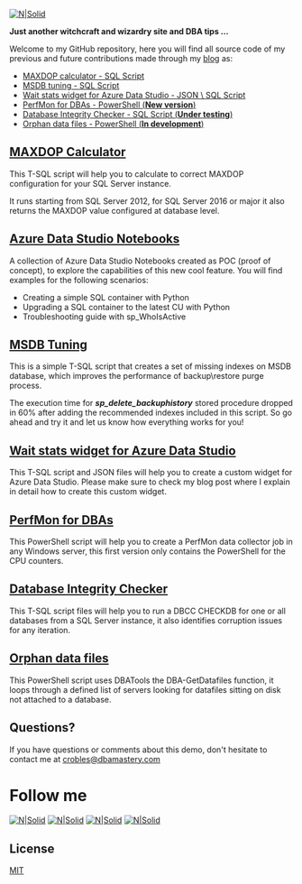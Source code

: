 [![N|Solid](http://dbamastery.com/wp-content/uploads/2019/01/cropped-DBM-LOGO-2.png)](http://dbamastery.com/)

**Just another witchcraft and wizardry site and DBA tips …**

Welcome to my GitHub repository, here you will find all source code of my previous and future contributions made through my [blog] as:

- [MAXDOP calculator - SQL Script](#maxdop-calculator)
- [MSDB tuning - SQL Script](#msdb-tuning)
- [Wait stats widget for Azure Data Studio - JSON \ SQL Script](#wait-stats-widget-for-Azure-Data-Studio)
- [PerfMon for DBAs - PowerShell (**New version**)](#perfMon-for-dbas)
- [Database Integrity Checker - SQL Script (**Under testing**)](#database-integrity-checker)
- [Orphan data files - PowerShell (**In development**)](#orphan-data-files)

## [MAXDOP Calculator](./MAXDOP%20Calculator)
This T-SQL script will help you to calculate to correct MAXDOP configuration for your SQL Server instance.

It runs starting from SQL Server 2012, for SQL Server 2016 or major it also returns the MAXDOP value configured at database level.

## [Azure Data Studio Notebooks](./ADS%20Notebooks)
A collection of Azure Data Studio Notebooks created as POC (proof of concept), to explore the capabilities of this new cool feature. You will find examples for the following scenarios:

* Creating a simple SQL container with Python
* Upgrading a SQL container to the latest CU with Python
* Troubleshooting guide with sp_WhoIsActive

## [MSDB Tuning](./MSDB%20Tuning)
This is a simple T-SQL script that creates a set of missing indexes on MSDB database, which improves the performance of backup\restore purge process.

The execution time for **_sp_delete_backuphistory_** stored procedure dropped in 60% after adding the recommended indexes included in this script. So go ahead and try it and let us know how everything works for you!

## [Wait stats widget for Azure Data Studio](./WaitStats%20widget)
This T-SQL script and JSON files will help you to create a custom widget for Azure Data Studio. Please make sure to check my blog post where I explain in detail how to create this custom widget.

## [PerfMon for DBAs](./PerfMon%20for%20DBAs)
This PowerShell script will help you to create a PerfMon data collector job in any Windows server, this first version only contains the PowerShell for the CPU counters.

## [Database Integrity Checker](./Database%20Integrity%20Checker)
This T-SQL script files will help you to run a DBCC CHECKDB for one or all databases from a SQL Server instance, it also identifies corruption issues for any iteration.

## [Orphan data files](./Orphan%20data%20files)
This PowerShell script uses DBATools the DBA-GetDatafiles function, it loops through a defined list of servers looking for datafiles sitting on disk not attached to a database.

## Questions?
If you have questions or comments about this demo, don't hesitate to contact me at <crobles@dbamastery.com>

# Follow me
[![N|Solid](http://dbamastery.com/wp-content/uploads/2018/08/if_twitter_circle_color_107170.png)](https://twitter.com/dbamastery) [![N|Solid](http://dbamastery.com/wp-content/uploads/2018/08/if_github_circle_black_107161.png)](https://github.com/dbamaster) [![N|Solid](http://dbamastery.com/wp-content/uploads/2018/08/if_linkedin_circle_color_107178.png)](https://www.linkedin.com/in/croblesdba/) [![N|Solid](http://dbamastery.com/wp-content/uploads/2018/08/if_browser_1055104.png)](http://dbamastery.com/)

## License
[MIT](/LICENSE.md)

[blog]: <http://dbamastery.com/>
